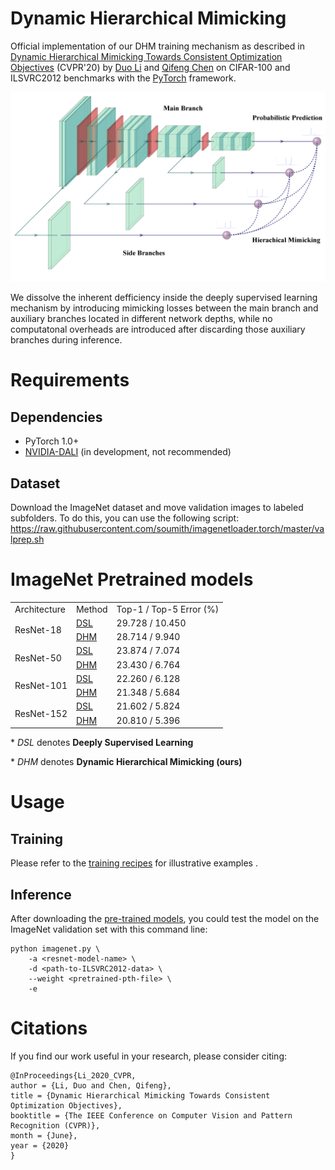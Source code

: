 # Dynamic Hierarchical Mimicking

Official implementation of our DHM training mechanism as described in [Dynamic Hierarchical Mimicking Towards Consistent Optimization Objectives](https://arxiv.org/abs/2003.10739) (CVPR'20) by [Duo Li](https://github.com/d-li14) and [Qifeng Chen](https://github.com/CQFIO) on CIFAR-100 and ILSVRC2012 benchmarks with the [PyTorch](https://pytorch.org/) framework.

<p align="center"><img src="fig/arch.png" width="600" /></p>

We dissolve the inherent defficiency inside the deeply supervised learning mechanism by introducing mimicking losses between the main branch and auxiliary branches located in different network depths, while no computatonal overheads are introduced after discarding those auxiliary branches during inference.

# Requirements
## Dependencies
* PyTorch 1.0+
* [NVIDIA-DALI](https://github.com/NVIDIA/DALI) (in development, not recommended)
## Dataset
Download the ImageNet dataset and move validation images to labeled subfolders.
To do this, you can use the following script: https://raw.githubusercontent.com/soumith/imagenetloader.torch/master/valprep.sh

# ImageNet Pretrained models
<table>
	<tr>
		<td>Architecture</td>
		<td>Method</td>
    <td>Top-1 / Top-5 Error (%)</td>
	</tr>
	<tr>
		<td rowspan="2">ResNet-18</td>
		<td><a href="https://hkustconnect-my.sharepoint.com/:u:/g/personal/dlibh_connect_ust_hk/EU9NEieZBB1Ktb9T8MobZ-ABKUjTaGv_lnG6b-geC3O7LA?e=eEfAb1">DSL</a></td>
		<td>29.728 / 10.450</td>
	</tr>
	<tr>
		<td><a href="https://hkustconnect-my.sharepoint.com/:u:/g/personal/dlibh_connect_ust_hk/Eaxq7mz5GMlJqEFQotYCvVQBBtoEJ06UIqHM6siY8VrfFA?e=N8Jebp">DHM</a></td>
		<td>28.714 / 9.940</td>
	</tr>
	<tr>
		<td rowspan="2">ResNet-50</td>
		<td><a href="https://hkustconnect-my.sharepoint.com/:u:/g/personal/dlibh_connect_ust_hk/EXP_tRBeaCFMiHczUS2Kf84Bco97hDPGTv6jkl9Wb-Answ?e=hJnd3E">DSL</a></td>
		<td>23.874 / 7.074</td>
	</tr>
	<tr>
		<td><a href="https://hkustconnect-my.sharepoint.com/:u:/g/personal/dlibh_connect_ust_hk/EZnzStUddRpKhS7fGxZ3EJkBibquoIgJaqGlq4PVTtug7Q?e=kfZsGG">DHM</a></td>
		<td>23.430 / 6.764</td>
	</tr>
	<tr>
		<td rowspan="2">ResNet-101</td>
		<td><a href="https://hkustconnect-my.sharepoint.com/:u:/g/personal/dlibh_connect_ust_hk/EfSsOTCWhVhFiM_GmnBc85EBlmJiy4x9SFEj_K411c5_DA?e=IEz4hq">DSL</a></td>
		<td>22.260 / 6.128</td>
	</tr>
	<tr>
		<td><a href="https://hkustconnect-my.sharepoint.com/:u:/g/personal/dlibh_connect_ust_hk/Ed3hCtX0EW5Dtq5SCwQbnIgBF8Saqsksjw7IPDecRUJAVQ?e=xr4Cim">DHM</a></td>
		<td>21.348 / 5.684</td>
	</tr>
	<tr>
		<td rowspan="2">ResNet-152</td>
		<td><a href="https://hkustconnect-my.sharepoint.com/:u:/g/personal/dlibh_connect_ust_hk/EY93Q0ToqlJEntNwRgHu_2sB_1Ld6YjBu1LHIO6Ye-CyOA?e=crwgcP">DSL</a></td>
		<td>21.602 / 5.824</td>
	</tr>
	<tr>
		<td><a href="https://hkustconnect-my.sharepoint.com/:u:/g/personal/dlibh_connect_ust_hk/EcyZgN3uW6FDmJinvVxwpYABg6SuvHZftctSdpK9024PKg?e=I3MHYM">DHM</a></td>
		<td>20.810 / 5.396</td>
	</tr>
</table>

\* *DSL* denotes **Deeply Supervised Learning**

\* *DHM* denotes **Dynamic Hierarchical Mimicking (ours)**

# Usage
## Training
Please refer to the [training recipes](https://github.com/d-li14/DHM/blob/master/TRAINING.md) for illustrative examples .

## Inference
After downloading the [pre-trained models](https://github.com/d-li14/DHM#imagenet-pretrained-models), you could test the model on the ImageNet validation set with this command line:
```shell
python imagenet.py \
    -a <resnet-model-name> \
    -d <path-to-ILSVRC2012-data> \
    --weight <pretrained-pth-file> \
    -e
```

# Citations
If you find our work useful in your research, please consider citing:
```
@InProceedings{Li_2020_CVPR,
author = {Li, Duo and Chen, Qifeng},
title = {Dynamic Hierarchical Mimicking Towards Consistent Optimization Objectives},
booktitle = {The IEEE Conference on Computer Vision and Pattern Recognition (CVPR)},
month = {June},
year = {2020}
}
```
